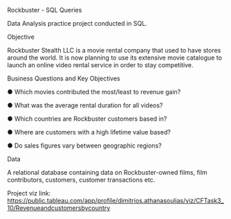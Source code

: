 Rockbuster - SQL Queries

Data Analysis practice project conducted in SQL.


Objective

Rockbuster Stealth LLC is a movie rental company that used to have stores around the world. It is now planning to use its extensive movie catalogue to launch an online video rental service in order to stay competitive.


Business Questions and Key Objectives

● Which movies contributed the most/least to revenue gain?

● What was the average rental duration for all videos?

● Which countries are Rockbuster customers based in?

● Where are customers with a high lifetime value based?

● Do sales figures vary between geographic regions?


Data

A relational database containing data on Rockbuster-owned films, film contributors, customers, customer transactions etc.

Project viz link: https://public.tableau.com/app/profile/dimitrios.athanasoulias/viz/CFTask3_10/Revenueandcustomersbycountry

